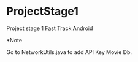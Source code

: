 # ProjectStage1
Project stage 1 Fast Track Android

*Note 

Go to NetworkUtils.java to add API Key Movie Db.
